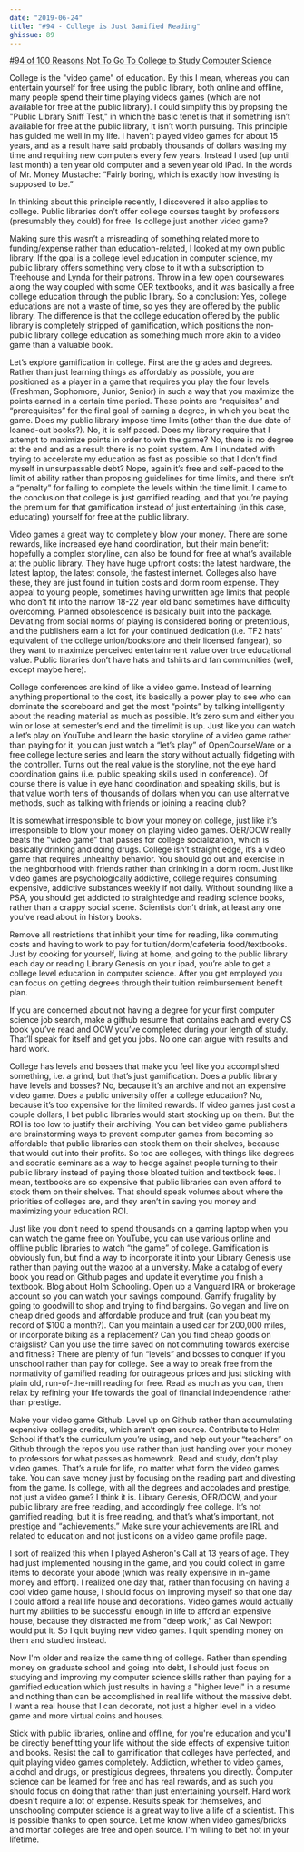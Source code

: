 ```yaml
---
date: "2019-06-24"
title: "#94 - College is Just Gamified Reading"
ghissue: 89
---
```


[#94 of 100 Reasons Not To Go To College to Study Computer Science](https://holm.school/new-blog-series/)

College is the "video game" of education. By this I mean, whereas you can entertain yourself for free using the public library, both online and offline, many people spend their time playing videos games (which are not available for free at the public library). I could simplify this by propsing the "Public Library Sniff Test," in which the basic tenet is that if something isn’t available for free at the public library, it isn’t worth pursuing. This principle has guided me well in my life. I haven’t played video games for about 15 years, and as a result have said probably thousands of dollars wasting my time and requiring new computers every few years. Instead I used (up until last month) a ten year old computer and a seven year old iPad. In the words of Mr. Money Mustache: “Fairly boring, which is exactly how investing is supposed to be.”

In thinking about this principle recently, I discovered it also applies to college. Public libraries don’t offer college courses taught by professors (presumably they could) for free. Is college just another video game?

Making sure this wasn’t a misreading of something related more to funding/expense rather than education-related, I looked at my own public library. If the goal is a college level education in computer science, my public library offers something very close to it with a subscription to Treehouse and Lynda for their patrons. Throw in a few open coursewares along the way coupled with some OER textbooks, and it was basically a free college education through the public library. So a conclusion: Yes, college educations are not a waste of time, so yes they are offered by the public library. The difference is that the college education offered by the public library is completely stripped of gamification, which positions the non-public library college education as something much more akin to a video game than a valuable book.

Let’s explore gamification in college. First are the grades and degrees. Rather than just learning things as affordably as possible, you are positioned as a player in a game that requires you play the four levels (Freshman, Sophomore, Junior, Senior) in such a way that you maximize the points earned in a certain time period. These points are “requisites” and “prerequisites” for the final goal of earning a degree, in which you beat the game. Does my public library impose time limits (other than the due date of loaned-out books?). No, it is self paced. Does my library require that I attempt to maximize points in order to win the game? No, there is no degree at the end and as a result there is no point system. Am I inundated with trying to accelerate my education as fast as possible so that I don’t find myself in unsurpassable debt? Nope, again it’s free and self-paced to the limit of ability rather than proposing guidelines for time limits, and there isn’t a “penalty” for failing to complete the levels within the time limit. I came to the conclusion that college is just gamified reading, and that you’re paying the premium for that gamification instead of just entertaining (in this case, educating) yourself for free at the public library.

Video games a great way to completely blow your money. There are some rewards, like increased eye hand coordination, but their main benefit: hopefully a complex storyline, can also be found for free at what’s available at the public library. They have huge upfront costs: the latest hardware, the latest laptop, the latest console, the fastest internet. Colleges also have these, they are just found in tuition costs and dorm room expense. They appeal to young people, sometimes having unwritten age limits that people who don’t fit into the narrow 18-22 year old band sometimes have difficulty overcoming. Planned obsolescence is basically built into the package. Deviating from social norms of playing is considered boring or pretentious, and the publishers earn a lot for your continued dedication (i.e. TF2 hats’ equivalent of the college union/bookstore and their licensed fangear), so they want to maximize perceived entertainment value over true educational value. Public libraries don’t have hats and tshirts and fan communities (well, except maybe here).

College conferences are kind of like a video game. Instead of learning anything proportional to the cost, it’s basically a power play to see who can dominate the scoreboard and get the most “points” by talking intelligently about the reading material as much as possible. It’s zero sum and either you win or lose at semester’s end and the timelimit is up. Just like you can watch a let’s play on YouTube and learn the basic storyline of a video game rather than paying for it, you can just watch a “let’s play” of OpenCourseWare or a free college lecture series and learn the story without actually fidgeting with the controller. Turns out the real value is the storyline, not the eye hand coordination gains (i.e. public speaking skills used in conference). Of course there is value in eye hand coordination and speaking skills, but is that value worth tens of thousands of dollars when you can use alternative methods, such as talking with friends or joining a reading club?

It is somewhat irresponsible to blow your money on college, just like it’s irresponsible to blow your money on playing video games. OER/OCW really beats the “video game” that passes for college socialization, which is basically drinking and doing drugs. College isn’t straight edge, it’s a video game that requires unhealthy behavior. You should go out and exercise in the neighborhood with friends rather than drinking in a dorm room. Just like video games are psychologically addictive, college requires consuming expensive, addictive substances weekly if not daily. Without sounding like a PSA, you should get addicted to straightedge and reading science books, rather than a crappy social scene. Scientists don’t drink, at least any one you’ve read about in history books.

Remove all restrictions that inhibit your time for reading, like commuting costs and having to work to pay for tuition/dorm/cafeteria food/textbooks. Just by cooking for yourself, living at home, and going to the public library each day or reading Library Genesis on your ipad, you’re able to get a college level education in computer science. After you get employed you can focus on getting degrees through their tuition reimbursement benefit plan.

If you are concerned about not having a degree for your first computer science job search, make a github resume that contains each and every CS book you’ve read and OCW you’ve completed during your length of study. That’ll speak for itself and get you jobs. No one can argue with results and hard work.

College has levels and bosses that make you feel like you accomplished something, i.e. a grind, but that’s just gamification. Does a public library have levels and bosses? No, because it’s an archive and not an expensive video game. Does a public university offer a college education? No, because it’s too expensive for the limited rewards. If video games just cost a couple dollars, I bet public libraries would start stocking up on them. But the ROI is too low to justify their archiving. You can bet video game publishers are brainstorming ways to prevent computer games from becoming so affordable that public libraries can stock them on their shelves, because that would cut into their profits. So too are colleges, with things like degrees and socratic seminars as a way to hedge against people turning to their public library instead of paying those bloated tuition and textbook fees. I mean, textbooks are so expensive that public libraries can even afford to stock them on their shelves. That should speak volumes about where the priorities of colleges are, and they aren’t in saving you money and maximizing your education ROI.

Just like you don’t need to spend thousands on a gaming laptop when you can watch the game free on YouTube, you can use various online and offline public libraries to watch “the game” of college. Gamification is obviously fun, but find a way to incorporate it into your Library Genesis use rather than paying out the wazoo at a university. Make a catalog of every book you read on Github pages and update it everytime you finish a textbook. Blog about Holm Schooling. Open up a Vanguard IRA or brokerage account so you can watch your savings compound. Gamify frugality by going to goodwill to shop and trying to find bargains. Go vegan and live on cheap dried goods and affordable produce and fruit (can you beat my record of $100 a month?). Can you maintain a used car for 200,000 miles, or incorporate biking as a replacement? Can you find cheap goods on craigslist? Can you use the time saved on not commuting towards exercise and fitness? There are plenty of fun “levels” and bosses to conquer if you unschool rather than pay for college. See a way to break free from the normativity of gamified reading for outrageous prices and just sticking with plain old, run-of-the-mill reading for free. Read as much as you can, then relax by refining your life towards the goal of financial independence rather than prestige.

Make your video game Github. Level up on Github rather than accumulating expensive college credits, which aren’t open source. Contribute to Holm School if that’s the curriculum you’re using, and help out your “teachers” on Github through the repos you use rather than just handing over your money to professors for what passes as homework. Read and study, don’t play video games. That’s a rule for life, no matter what form the video games take. You can save money just by focusing on the reading part and divesting from the game. Is college, with all the degrees and accolades and prestige, not just a video game? I think it is. Library Genesis, OER/OCW, and your public library are free reading, and accordingly free college. It’s not gamified reading, but it is free reading, and that’s what’s important, not prestige and “achievements.” Make sure your achievements are IRL and related to education and not just icons on a video game profile page.

I sort of realized this when I played Asheron's Call at 13 years of age. They had just implemented housing in the game, and you could collect in game items to decorate your abode (which was really expensive in in-game money and effort). I realized one day that, rather than focusing on having a cool video game house, I should focus on improving myself so that one day I could afford a real life house and decorations. Video games would actually hurt my abilities to be successful enough in life to afford an expensive house, because they distracted me from "deep work," as Cal Newport would put it. So I quit buying new video games. I quit spending money on them and studied instead.

Now I'm older and realize the same thing of college. Rather than spending money on graduate school and going into debt, I should just focus on studying and improving my computer science skills rather than paying for a gamified education which just results in having a "higher level" in a resume and nothing than can be accomplished in real life without the massive debt. I want a real house that I can decorate, not just a higher level in a video game and more virtual coins and houses.

Stick with public libraries, online and offline, for you're education and you'll be directly benefitting your life without the side effects of expensive tuition and books. Resist the call to gamification that colleges have perfected, and quit playing video games completely. Addiction, whether to video games, alcohol and drugs, or prestigious degrees, threatens you directly. Computer science can be learned for free and has real rewards, and as such you should focus on doing that rather than just entertaining yourself. Hard work doesn't require a lot of expense. Results speak for themselves, and unschooling computer science is a great way to live a life of a scientist. This is possible thanks to open source. Let me know when video games/bricks and mortar colleges are free and open source. I'm willing to bet not in your lifetime.
